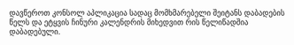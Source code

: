 ﻿დავწეროთ კონსოლ აპლიკაცია სადაც მომხმარებელი შეიტანს დაბადების წელს და
ეტყვის ჩინური კალენდრის მიხედვით რის წელიწადშია დაბადებული.